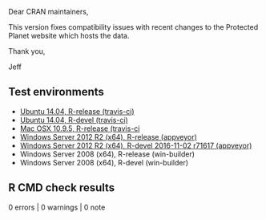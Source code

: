 Dear CRAN maintainers,

This version fixes compatibility issues with recent changes to the Protected Planet website which hosts the data.

Thank you,

Jeff

## Test environments

* [Ubuntu 14.04, R-release (travis-ci)](https://travis-ci.org/prioritizr/wdpar/builds)
* [Ubuntu 14.04, R-devel (travis-ci)](https://travis-ci.org/prioritizr/wdpar/builds)
* [Mac OSX 10.9.5, R-release (travis-ci](https://travis-ci.org/prioritizr/wdpar/builds)
* [Windows Server 2012 R2 (x64), R-release (appveyor)](https://ci.appveyor.com/project/jeffreyhanson/wdpar)
* [Windows Server 2012 R2 (x64), R-devel 2016-11-02 r71617 (appveyor)](https://ci.appveyor.com/project/jeffreyhanson/wdpar)
* Windows Server 2008 (x64), R-release (win-builder)
* Windows Server 2008 (x64), R-devel (win-builder)

## R CMD check results

0 errors | 0 warnings | 0 note
